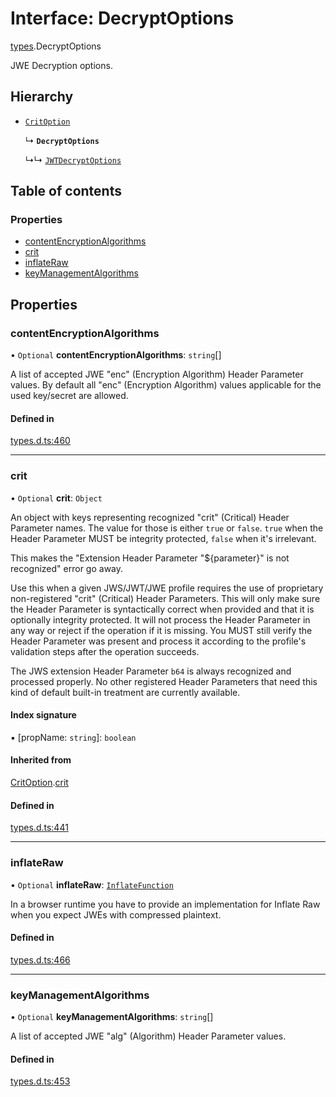# Interface: DecryptOptions

[types](../modules/types.md).DecryptOptions

JWE Decryption options.

## Hierarchy

- [`CritOption`](types.critoption.md)

  ↳ **`DecryptOptions`**

  ↳↳ [`JWTDecryptOptions`](jwt_decrypt.jwtdecryptoptions.md)

## Table of contents

### Properties

- [contentEncryptionAlgorithms](types.decryptoptions.md#contentencryptionalgorithms)
- [crit](types.decryptoptions.md#crit)
- [inflateRaw](types.decryptoptions.md#inflateraw)
- [keyManagementAlgorithms](types.decryptoptions.md#keymanagementalgorithms)

## Properties

### contentEncryptionAlgorithms

• `Optional` **contentEncryptionAlgorithms**: `string`[]

A list of accepted JWE "enc" (Encryption Algorithm) Header Parameter values.
By default all "enc" (Encryption Algorithm) values applicable for the used
key/secret are allowed.

#### Defined in

[types.d.ts:460](https://github.com/panva/jose/blob/v3.14.0/src/types.d.ts#L460)

___

### crit

• `Optional` **crit**: `Object`

An object with keys representing recognized "crit" (Critical) Header Parameter
names. The value for those is either `true` or `false`. `true` when the
Header Parameter MUST be integrity protected, `false` when it's irrelevant.

This makes the "Extension Header Parameter "${parameter}" is not recognized"
error go away.

Use this when a given JWS/JWT/JWE profile requires the use of proprietary
non-registered "crit" (Critical) Header Parameters. This will only make sure
the Header Parameter is syntactically correct when provided and that it is
optionally integrity protected. It will not process the Header Parameter in
any way or reject if the operation if it is missing. You MUST still
verify the Header Parameter was present and process it according to the
profile's validation steps after the operation succeeds.

The JWS extension Header Parameter `b64` is always recognized and processed
properly. No other registered Header Parameters that need this kind of
default built-in treatment are currently available.

#### Index signature

▪ [propName: `string`]: `boolean`

#### Inherited from

[CritOption](types.critoption.md).[crit](types.critoption.md#crit)

#### Defined in

[types.d.ts:441](https://github.com/panva/jose/blob/v3.14.0/src/types.d.ts#L441)

___

### inflateRaw

• `Optional` **inflateRaw**: [`InflateFunction`](types.inflatefunction.md)

In a browser runtime you have to provide an implementation for Inflate Raw
when you expect JWEs with compressed plaintext.

#### Defined in

[types.d.ts:466](https://github.com/panva/jose/blob/v3.14.0/src/types.d.ts#L466)

___

### keyManagementAlgorithms

• `Optional` **keyManagementAlgorithms**: `string`[]

A list of accepted JWE "alg" (Algorithm) Header Parameter values.

#### Defined in

[types.d.ts:453](https://github.com/panva/jose/blob/v3.14.0/src/types.d.ts#L453)
